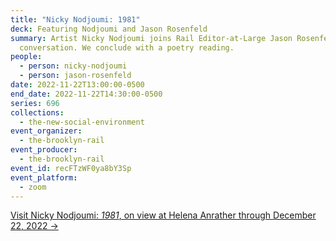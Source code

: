 ```yaml
---
title: "Nicky Nodjoumi: 1981"
deck: Featuring Nodjoumi and Jason Rosenfeld
summary: Artist Nicky Nodjoumi joins Rail Editor-at-Large Jason Rosenfeld for a
  conversation. We conclude with a poetry reading.
people:
  - person: nicky-nodjoumi
  - person: jason-rosenfeld
date: 2022-11-22T13:00:00-0500
end_date: 2022-11-22T14:30:00-0500
series: 696
collections:
  - the-new-social-environment
event_organizer:
  - the-brooklyn-rail
event_producer:
  - the-brooklyn-rail
event_id: recFTzWF0ya8bY3Sp
event_platform:
  - zoom
---
```

[V﻿isit Nicky Nodjoumi: *1981*, on view at Helena Anrather through December 22, 2022 →](https://helenaanrather.com/exhibition/1981/)